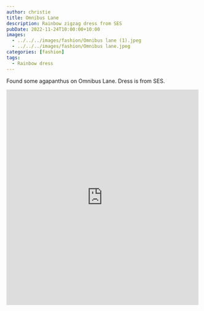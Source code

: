 ```yaml
---
author: christie
title: Omnibus Lane
description: Rainbow zigzag dress from SES
pubDate: 2022-11-24T10:00:00+10:00
images:
  - ../../../images/fashion/Omnibus lane (1).jpeg
  - ../../../images/fashion/Omnibus lane.jpeg
categories: [fashion]
tags:
  - Rainbow dress
---
```


Found some agapanthus on Omnibus Lane. Dress is from SES.

<iframe src="https://www.facebook.com/plugins/post.php?href=https%3A%2F%2Fwww.facebook.com%2Fchris1.tham%2Fposts%2Fpfbid026QyjexqPqivxLo1ZSH139iJXDDmRaXrG4bMmKGB2kfiHYPKUhWJ5N2V2cPxTFukjl&show_text=true&width=500" width="500" height="562" style="border:none;overflow:hidden" scrolling="no" frameborder="0" allowfullscreen="true" allow="autoplay; clipboard-write; encrypted-media; picture-in-picture; web-share"></iframe>
